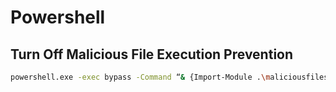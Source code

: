 # Powershell

## Turn Off Malicious File Execution Prevention

```bash
powershell.exe -exec bypass -Command “& {Import-Module .\maliciousfilescript.ps1; Command-within-malicousfilescript}”
```

